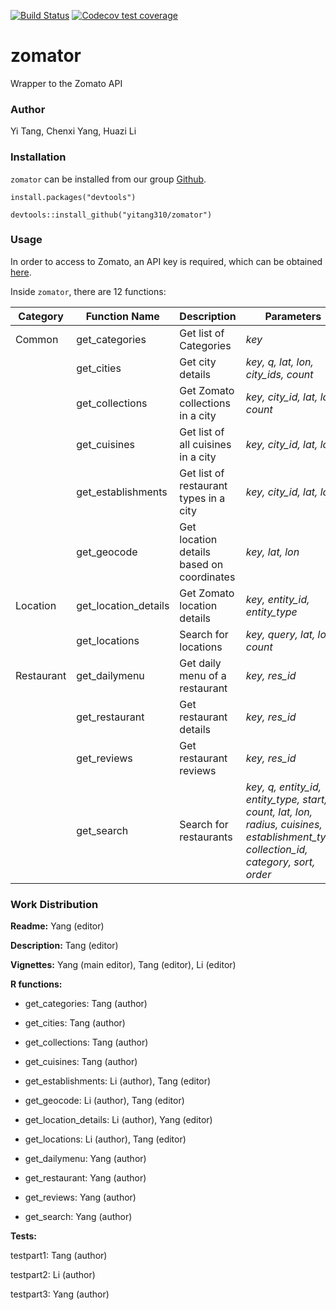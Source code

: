 [![Build Status](https://travis-ci.org/yitang310/zomator.svg?branch=master)](https://travis-ci.org/yitang310/zomator)
[![Codecov test coverage](https://codecov.io/gh/yitang310/zomator/branch/master/graph/badge.svg)](https://codecov.io/gh/yitang310/zomator?branch=master)

# zomator
Wrapper to the Zomato API

### Author
Yi Tang, Chenxi Yang, Huazi Li

### Installation
`zomator` can be installed from our group [Github](https://github.com/yitang310/zomator).

```
install.packages("devtools")

devtools::install_github("yitang310/zomator")
```

### Usage
In order to access to Zomato, an API key is required, which can be obtained [here](https://developers.zomato.com/api).

Inside `zomator`, there are 12 functions:

| Category |  Function Name  | Description  | Parameters | Example |
|  ----  | ----  | ---- | ---- | ---- |
| Common | get_categories | Get list of Categories | *key* | get_categories('key') |
| | get_cities  | Get city details | *key, q, lat, lon, city_ids, count* | get_cities('key', q='van') |
| | get_collections | Get Zomato collections in a city | *key, city_id, lat, lon, count* | get_collections('key', city_id=256) |
| | get_cuisines | Get list of all cuisines in a city | *key, city_id, lat, lon* | get_cuisines('key', city_id=256)
| | get_establishments | Get list of restaurant types in a city | *key, city_id, lat, lon* | get_establishments(key, city_id = 280) |
| | get_geocode | Get location details based on coordinates | *key, lat, lon* | get_geocode(key, 1.2, 2.3) |
| Location | get_location_details | Get Zomato location details | *key, entity_id, entity_type* | get_location_details(key, 1, "city") |
| | get_locations | Search for locations | *key, query, lat, lon, count* | get_locations(key, "van") |
| Restaurant | get_dailymenu | Get daily menu of a restaurant |  *key, res_id* | get_restaurant('key', res_id="16774318") |
| | get_restaurant | Get restaurant details | *key, res_id* | get_restaurant('key', res_id="16774318") |
| | get_reviews | Get restaurant reviews | *key, res_id* | get_reviews('key', res_id="16774318") |
| | get_search | Search for restaurants | *key, q, entity_id, entity_type, start, count, lat, lon, radius, cuisines, establishment_type, collection_id, category, sort, order* | get_search('key', q="van") |

### Work Distribution

**Readme:** Yang (editor)

**Description:** Tang (editor)

**Vignettes:** Yang (main editor), Tang (editor), Li (editor)



**R functions:**

- get_categories: Tang (author)

- get_cities: Tang (author)

- get_collections: Tang (author)

- get_cuisines: Tang (author)

- get_establishments: Li (author), Tang (editor)

- get_geocode: Li (author), Tang (editor)

- get_location_details: Li (author), Yang (editor)

- get_locations: Li (author), Tang (editor)

- get_dailymenu: Yang (author)

- get_restaurant: Yang (author)

- get_reviews: Yang (author)

- get_search: Yang (author)


**Tests:**

testpart1: Tang (author)

testpart2: Li (author)

testpart3: Yang (author)
